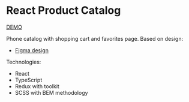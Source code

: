 # React Product Catalog

[DEMO](https://io-med.github.io/react_phone-catalog/)

Phone catalog with shopping cart and favorites page. Based on design:

- [Figma design](https://www.figma.com/file/T5ttF21UnT6RRmCQQaZc6L/Phone-catalog-(V2)-Original)

Technologies:

- React
- TypeScript
- Redux with toolkit
- SCSS with BEM methodology
